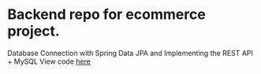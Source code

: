 # Backend repo for ecommerce project. 
Database Connection with Spring Data JPA and Implementing the REST API + MySQL
View code <a href="https://github.com/txlocnguyen/jfs-ecommerce-backend/tree/main/src/main/java/com/jfs/ecommerce">here</a>
